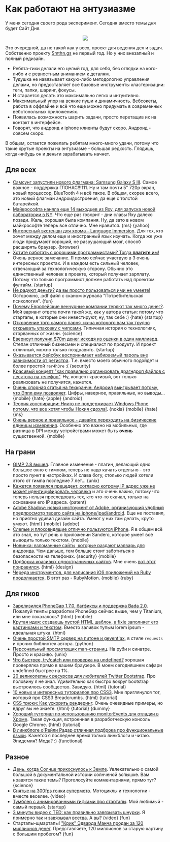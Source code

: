 # Как работают на энтузиазме
У меня сегодня своего рода эксперимент. Сегодня вместо темы дня будет Сайт Дня.

<div style="text-align: center"><a href='http://thn.gs'><img src='http://addmeto.cc/images/posts/thn-gs-screenshot.png' style='float: none' /></a></div>

Это очередной, да не такой как у всех, проект для ведения дел и задач. Собственно проекту [Smthn.gs](http://thn.gs/) не первый год. Но у них внезапный и полный редизайн. 

* Ребята-гики делали его целый год, для себя, без оглядки на кого-либо и с ревностным вниманием к деталям.
* Тудушка не навязывает какую-либо методологию управления делами, но предоставляет все базовые инструменты кластеризации: теги, папки, шаринг, фокусы.
* И старается делать это максимально легко и интуитивно.
* Максимальный упор на всякие пуши и динамичность. Вебсокеты, работа в оффлайне и всё что еще можно придумать в современных вебстонольных приложениях.
* Появилась возможность шарить задачи, просто перетащив их на контакт в интерфейсе.
* Говорят, что андроид и iphone клиенты будут скоро. Андроид - совсем скоро.

В общем, остается пожелать ребятам много-много удачи, потому что такие крутые проекты на энтузиазме - большая редкость.
Глядишь, когда-нибудь он и деньги зарабатывать начнет.


## Для всех
* [Самсунг запустили нового флагмана: Samsung Galaxy S III](http://techcrunch.com/2012/05/03/samsung-galaxy-s-iii-officia/). Самое важное - поддержка ГЛОНАС!!!111. Ну и там почти 5" 720p экран, новый процессор, BlueTooth 4 и всё такое. В общем, скорее всего, это новый флагман андроидостроения, да еще с толстой батарейкой.
* [Майкрософта наняла еще 14 выходцев из Яху, для запуска новой лаборатории в NY](http://allthingsd.com/20120502/microsoft-hires-14-yahoo-researchers-to-kickstart-new-nyc-research-lab/). Что еще раз говорит - дни славы Яху далеко позади. Жаль, хорошая была компания. Ну, да зато в новом майкрософте теперь все отлично. Мне нравится. {ms} {yahoo}
* [Интересный экстеншн для хрома - Language Immersion](https://chrome.google.com/webstore/detail/bedbecnakfcpmkpddjfnfihogkaggkhl). Для тех, кто хочет между делом еще и иностранный язык изучать. Когда же уже люди придумают хороший, не разрушающий мозг, способ расширять браузер. {browser}
* [Хотите работать с хорошими программистами? Тогда **платите** им!](http://www.irrlicht3d.org/pivot/entry.php?id=1295) Очень верное замечание. Я прямо сейчас участвую в 3 очень интересных проектах. И в каждом есть сильный человек, отвечающий за технологическую сторону. Обычно это единственный человек в проекте, который получает зарплату. Потому что только программист должен работать над проектом фултайм. {startup}
* [Не радуют деньги? да вы просто пользоваться ими не умеете!](http://www.wjh.harvard.edu/~dtg/DUNN%20GILBERT%20&%20WILSON%20%282011%29.pdf) Осторожно, .pdf файл с сканом журнала "Потребительская психология". {fun}
* [Почему Европейские венчурные компании теряют так много денег?](http://www.kernelmag.com/yiannopoulos/2066/gurgle-gurgle-gurgle/). Мой вариант ответа почти такой же, как у автора статьи: потому что стартапы, в которые они инвестируют, ну, так себе :) {hate} {startup}
* [Откровение того самого парня, из-за которого вам так трудно открывать упаковку с чипсами](http://www.rheothing.com/2012/05/im-that-guy.html). Типичная история о технологиях, оторванных от жизни. {science}
* [Еверноут получил $70m денег исходя из оценки в один миллиард](http://techcrunch.com/2012/05/03/evernote-70-million/). Степан отличный бизнесмен и специалист по продукту. И проект отличный, можно только поздравить. {startup}
* [Оказывается фейсбук воспринимает набираемый пароль вне зависимости от регистра](http://www.labnol.org/internet/facebook-account-passwords/21241/). Т.е. вместо моего обычного подойдет и более простой `rer4h3re` :( {security}
* [Красивый концепт "как правильно организовать драгндроп файлов с десктопа на телефон"](http://www.fastcodesign.com/1669665/watch-this-ingenious-ui-idea-for-dragging-files-from-your-phone-to-computer). Ну, концепт красивый, вот только реализовать не получится, кажется.
* [Очень спорная статья на теккранче: Андроид выигрывает потому, что Эппл ему позволяет](http://techcrunch.com/2012/05/02/winning-in-neither-name-nor-spirit/). Цифры, наверное, правильные, но выводы... {mobile} {hate} {apple} {android}
* [Теория конспирации: Никто не поддерживает Windows Phone потому, что все хотят чтобы Нокия сдохла!](http://www.intomobile.com/2012/05/03/conspiracy-theory-no-one-supporting-windows-phone-because-everyone-wants-see-nokia-die/). {nokia} {mobile} {hate} {ms}
* [Очень верное и правильное - давайте переходить на физические единицы измерения](http://smus.com/physical-units/). Особенно это важно на мобильных, где разница в DPI между устройствами может быть **очень** существенной. {mobile}

## На грани
* [GIMP 2.8 вышел](http://www.webupd8.org/2012/05/gimp-28-stable-finally-available-for.html). Главное изменение - плагин, делающий одно большое окно с гимпом, теперь не надо качать отдельно - это просто пункт в настройках. И слава богу, столько людей хотели этого от гимпа последние 7 лет... {unix}
* [Кажется появился прецедент, согласно котрому IP адрес уже не может идентицифировать человека](http://torrentfreak.com/judge-an-ip-address-doesnt-identify-a-person-120503/) и это очень важно, потому что теперь нельзя преследовать тех, кто что-то скачал, только на основании его IP адреса. {patent}
* [Adobe Shadow: новый инструмент от Adobe, организующий удобный предпросмотр твоего сайта на iphone/ipad/android](http://html.adobe.com/toolsandservices/shadow/). Еще не поставил, но приятно удивил дизайн сайта. Умеют у них там делать, круто умеют. {html} {mobile} {adobe}
* [Слепые и плоховидящие отлично пользуются iPhone](http://www.theatlantic.com/technology/archive/2012/05/how-the-blind-are-reinventing-the-iphone/256589/). Я в общем всё это знал, но тут речь о приложении Sandero, которое умеет всё выводить только текстом. {mobile}
* [Новинка: взломанные сайты, которые раздают малварь для андроида](http://www.zdnet.com/blog/security/a-first-hacked-sites-with-android-drive-by-download-malware/11810). Чем дальше, тем больше стоит заботиться о безопасности на телефонах. {security} {mobile}
* [Подборка красивых одностраничных сайтов](http://www.webdesignerdepot.com/2012/05/roundup-of-single-page-websites/). Мне очень [вот этот понравился](http://www.anthonyfonte.com/). {html} {design}
* [Череда инструментов, для написания iOS приложений на Ruby продолжается](http://arstechnica.com/business/news/2012/05/exclusive-building-ruby-ios-applications-with-rubymotion.ars). В этот раз - RubyMotion. {mobile} {ruby}


## Для гиков
* [Зарелизился PhoneGap 1.7.0, багфиксы и поддержка Bada 2.0](http://phonegap.com/2012/05/02/phonegap-1-7-0-released/). Пожалуй темпы разработки PhoneGap сейчас выше, чем у Titanium, или мне показалось? {html} {mobile}
* [Крутая идея: создаешь пустой HTML шаблон, а fixie заполняет его картинками и текстом](http://fixiejs.com/). Вместо заливок тупым lorem ipsum - идеальная штука. {html}
* [Очень простой SMTP сервер на питоне и  gevent'ах](https://github.com/kennethreitz/inbox.py), в стиле `requests` и прочих библиотек автора. {python}
* [Персональный просмотрщик man-страниц](https://github.com/jimeh/manservant). На руби и синатре. Просто и красиво. {unix}
* [Что быстрее, try/catch или проверка на undefined?](http://jsperf.com/try-catch-error-perf/3) хорошая проверялка прямо в вашем браузере. В моем сегодняшнем сафари undefined быстрее на 1%.
* [20 великолепных ресурсов для любителей Twitter Bootstrap](http://designshack.net/articles/css/20-awesome-resources-for-twitter-bootstrap-lovers/). Про половину я не знал. Удивительно как быстро вокруг bootstrap выстроилось сообщество. Завидую. {html} {tutorial}
* [10 новых и интересных туториалов про CSS3](http://www.gonzoblog.nl/2012/05/10-fresh-and-useful-pure-css3-tutorials-no-javascript/). Мне приглянулся тот, который про CSS3 Breadcrumbs. {html} {tutorial}
* [CSS трюки: Как ускорить рендеринг](http://www.onextrapixel.com/2012/05/03/css-tricks-how-to-speed-up-css-rendering/). Очень очевидные примеры, но вдруг вы не знаете. {html} {tutorial} {dummy}
* [Хороший туториал по использованию monitorEvents для отладки в Хроме](http://www.briangrinstead.com/blog/chrome-developer-tools-monitorevents). Такая функция, встроенная в разработческую консоль Google Chrome. {html} {tutorial}
* [В линкблоге о'Рейли Радар отличная подброка про функциональные языки](http://radar.oreilly.com/2012/05/functional-languages-functional-techniques.html). Кажется я последнее время только линкблоги и читаю. Эпидемия? Мода? :) {functional}

## Разное
* [День, когда Солнце прикоснулось к Земле](http://arstechnica.com/science/news/2012/05/1859s-great-auroral-stormthe-week-the-sun-touched-the-earth.ars). Увлекательно о самой большой в документальной истории солнченой вспышке. Вам нравятся такие темы? Проголосуйте комментариями, прямо тут? {science}
* [Снятые на 300fps гонки супермото](http://vimeo.com/40853735). Мотоциклы и технологии - вместе веселее. {video}
* [Тумблер с анимированными гифками про стартапы](http://runningastartup.tumblr.com/). Мой любимый - самый первый. {startup}
* [3 минуты видео с TED: как правильно завязывать шнурки](http://www.ted.com/talks/terry_moore_how_to_tie_your_shoes.html). Я примерно так и завязывал всегда. А вы? {video} {fun}
* Стартапы-щмартапы! ["Крик" Эдварда Манча продан за 120 миллионов денег](http://edition.cnn.com/2012/05/02/us/new-york-the-scream/index.html). Представляете, 120 миллионов за старую картину с большим пробегом? {fun}